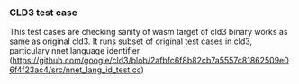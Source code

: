 ### CLD3 test case

This test cases are checking sanity of wasm target of cld3 binary works as same as original cld3.
It runs subset of original test cases in cld3, particulary nnet language identifier (https://github.com/google/cld3/blob/2afbfc6f8b82cb7a5557c81862509e06f4f23ac4/src/nnet_lang_id_test.cc)